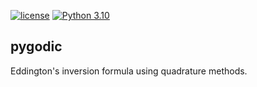 [//]: # (Distributed under the MIT License.)
[//]: # (See LICENSE for details.)

[![license](https://img.shields.io/badge/license-MIT-blue.svg)](https://github.com/carmaza/pygodic/blob/master/LICENSE)
[![Python 3.10](https://img.shields.io/badge/python-3.10-blue.svg)](https://www.python.org/downloads/release/python-3100/)

## pygodic

Eddington's inversion formula using quadrature methods.
